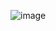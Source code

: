 ![image](https://github.com/costycnc/w600-pico-costycnc-arm-cortex-m3-assembly/assets/3405110/22211a12-10bf-477a-b5da-1ff992719043)

